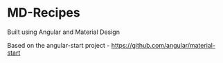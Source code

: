 # MD-Recipes
Built using Angular and Material Design

Based on the angular-start project - https://github.com/angular/material-start
